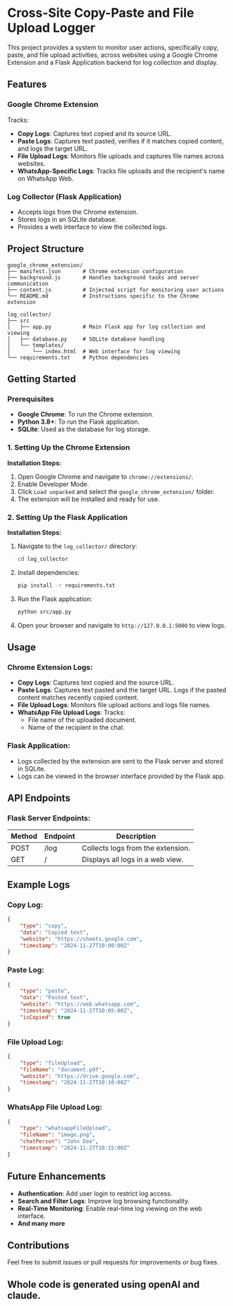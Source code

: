 # Cross-Site Copy-Paste and File Upload Logger

This project provides a system to monitor user actions, specifically copy, paste, and file upload activities, across websites using a Google Chrome Extension and a Flask Application backend for log collection and display.

## Features

### Google Chrome Extension

Tracks:
- **Copy Logs**: Captures text copied and its source URL.
- **Paste Logs**: Captures text pasted, verifies if it matches copied content, and logs the target URL.
- **File Upload Logs**: Monitors file uploads and captures file names across websites.
- **WhatsApp-Specific Logs**: Tracks file uploads and the recipient's name on WhatsApp Web.

### Log Collector (Flask Application)

- Accepts logs from the Chrome extension.
- Stores logs in an SQLite database.
- Provides a web interface to view the collected logs.

## Project Structure

```
google_chrome_extension/
├── manifest.json       # Chrome extension configuration
├── background.js       # Handles background tasks and server communication
├── content.js          # Injected script for monitoring user actions
└── README.md           # Instructions specific to the Chrome extension

log_collector/
├── src
│   ├── app.py          # Main Flask app for log collection and viewing
│   ├── database.py     # SQLite database handling
│   └── templates/
│       └── index.html  # Web interface for log viewing
└── requirements.txt    # Python dependencies
```

## Getting Started

### Prerequisites

- **Google Chrome**: To run the Chrome extension.
- **Python 3.8+**: To run the Flask application.
- **SQLite**: Used as the database for log storage.

### 1. Setting Up the Chrome Extension

**Installation Steps:**

1. Open Google Chrome and navigate to `chrome://extensions/`.
2. Enable Developer Mode.
3. Click `Load unpacked` and select the `google_chrome_extension/` folder.
4. The extension will be installed and ready for use.

### 2. Setting Up the Flask Application

**Installation Steps:**

1. Navigate to the `log_collector/` directory:
    ```sh
    cd log_collector
    ```
2. Install dependencies:
    ```sh
    pip install -r requirements.txt
    ```
3. Run the Flask application:
    ```sh
    python src/app.py
    ```
4. Open your browser and navigate to `http://127.0.0.1:5000` to view logs.

## Usage

### Chrome Extension Logs:

- **Copy Logs**: Captures text copied and the source URL.
- **Paste Logs**: Captures text pasted and the target URL. Logs if the pasted content matches recently copied content.
- **File Upload Logs**: Monitors file upload actions and logs file names.
- **WhatsApp File Upload Logs**: Tracks:
    - File name of the uploaded document.
    - Name of the recipient in the chat.

### Flask Application:

- Logs collected by the extension are sent to the Flask server and stored in SQLite.
- Logs can be viewed in the browser interface provided by the Flask app.

## API Endpoints

### Flask Server Endpoints:

| Method | Endpoint | Description |
|--------|----------|-------------|
| POST   | /log     | Collects logs from the extension. |
| GET    | /        | Displays all logs in a web view.  |

## Example Logs

### Copy Log:

```json
{
    "type": "copy",
    "data": "Copied text",
    "website": "https://sheets.google.com",
    "timestamp": "2024-11-27T10:00:00Z"
}
```

### Paste Log:

```json
{
    "type": "paste",
    "data": "Pasted text",
    "website": "https://web.whatsapp.com",
    "timestamp": "2024-11-27T10:05:00Z",
    "isCopied": true
}
```

### File Upload Log:

```json
{
    "type": "fileUpload",
    "fileName": "document.pdf",
    "website": "https://drive.google.com",
    "timestamp": "2024-11-27T10:10:00Z"
}
```

### WhatsApp File Upload Log:

```json
{
    "type": "whatsappFileUpload",
    "fileName": "image.png",
    "chatPerson": "John Doe",
    "timestamp": "2024-11-27T10:15:00Z"
}
```

## Future Enhancements

- **Authentication**: Add user login to restrict log access.
- **Search and Filter Logs**: Improve log browsing functionality.
- **Real-Time Monitoring**: Enable real-time log viewing on the web interface.
- **And many more**

## Contributions

Feel free to submit issues or pull requests for improvements or bug fixes.

## Whole code is generated using openAI and claude. 